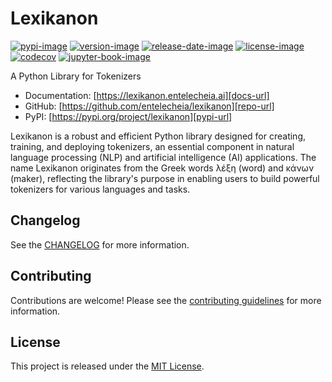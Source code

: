# Lexikanon

[![pypi-image]][pypi-url]
[![version-image]][release-url]
[![release-date-image]][release-url]
[![license-image]][license-url]
[![codecov][codecov-image]][codecov-url]
[![jupyter-book-image]][docs-url]

<!-- Links: -->
[codecov-image]: https://codecov.io/gh/entelecheia/lexikanon/branch/main/graph/badge.svg?token=KGST5XVW3F
[codecov-url]: https://codecov.io/gh/entelecheia/lexikanon
[pypi-image]: https://img.shields.io/pypi/v/lexikanon
[license-image]: https://img.shields.io/github/license/entelecheia/lexikanon
[license-url]: https://github.com/entelecheia/lexikanon/blob/main/LICENSE
[version-image]: https://img.shields.io/github/v/release/entelecheia/lexikanon?sort=semver
[release-date-image]: https://img.shields.io/github/release-date/entelecheia/lexikanon
[release-url]: https://github.com/entelecheia/lexikanon/releases
[jupyter-book-image]: https://jupyterbook.org/en/stable/_images/badge.svg

[repo-url]: https://github.com/entelecheia/lexikanon
[pypi-url]: https://pypi.org/project/lexikanon
[docs-url]: https://lexikanon.entelecheia.ai
[changelog]: https://github.com/entelecheia/lexikanon/blob/main/CHANGELOG.md
[contributing guidelines]: https://github.com/entelecheia/lexikanon/blob/main/CONTRIBUTING.md
<!-- Links: -->

A Python Library for Tokenizers

- Documentation: [https://lexikanon.entelecheia.ai][docs-url]
- GitHub: [https://github.com/entelecheia/lexikanon][repo-url]
- PyPI: [https://pypi.org/project/lexikanon][pypi-url]

Lexikanon is a robust and efficient Python library designed for creating, training, and deploying tokenizers, an essential component in natural language processing (NLP) and artificial intelligence (AI) applications. The name Lexikanon originates from the Greek words λέξη (word) and κάνων (maker), reflecting the library's purpose in enabling users to build powerful tokenizers for various languages and tasks.

## Changelog

See the [CHANGELOG] for more information.

## Contributing

Contributions are welcome! Please see the [contributing guidelines] for more information.

## License

This project is released under the [MIT License][license-url].
